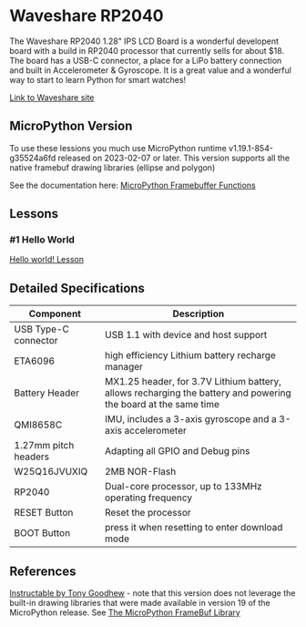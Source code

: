 # Waveshare RP2040

The Waveshare RP2040 1.28" IPS LCD Board is a wonderful developent board with a build in RP2040 processor
that currently sells for about $18.  The board has a USB-C connector, a place for a LiPo battery connection
and built in Accelerometer & Gyroscope.  It is a great value and a wonderful way to start to learn
Python for smart watches!


[Link to Waveshare site](https://www.waveshare.com/rp2040-lcd-1.28.htm)

## MicroPython Version

To use these lessions you much use MicroPython runtime v1.19.1-854-g35524a6fd released on 2023-02-07 or later.
This version supports all the native framebuf drawing libraries (ellipse and polygon)

See the documentation here: [MicroPython Framebuffer Functions](https://docs.micropython.org/en/latest/library/framebuf.html)

## Lessons

### #1 Hello World

[Hello world! Lesson](./01-hello-world.md)

## Detailed Specifications

|Component|Description|
|-------|-----------|
|USB Type-C connector|USB 1.1 with device and host support|
|ETA6096|high efficiency Lithium battery recharge manager|
|Battery Header|MX1.25 header, for 3.7V Lithium battery, allows recharging the battery and powering the board at the same time
|QMI8658C|IMU, includes a 3-axis gyroscope and a 3-axis accelerometer|
|1.27mm pitch headers|Adapting all GPIO and Debug pins|
|W25Q16JVUXIQ|2MB NOR-Flash|
|RP2040|Dual-core processor, up to 133MHz operating frequency|
|RESET Button|Reset the processor|
|BOOT Button|press it when resetting to enter download mode|

## References

[Instructable by Tony Goodhew](https://www.instructables.com/Digital-Watch-Display-MicroPython/) - note that this 
version does not leverage the built-in drawing libraries that were made available in version 19 of the MicroPython
release. See [The MicroPython FrameBuf Library](https://docs.micropython.org/en/latest/library/framebuf.html)